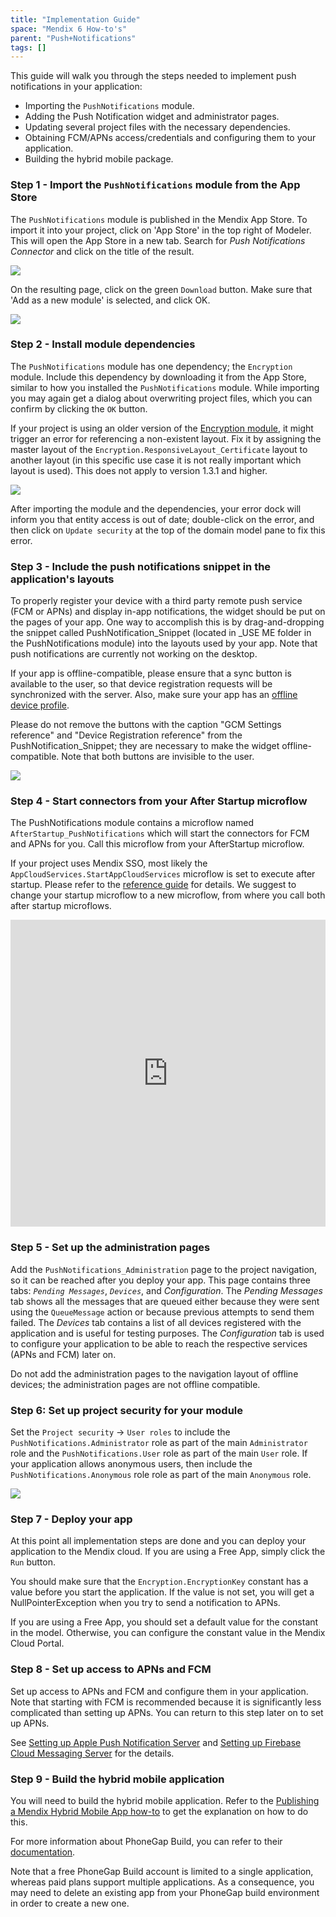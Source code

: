 ```yaml
---
title: "Implementation Guide"
space: "Mendix 6 How-to's"
parent: "Push+Notifications"
tags: []
---
```

This guide will walk you through the steps needed to implement push notifications in your application:

*   Importing the `PushNotifications` module.
*   Adding the Push Notification widget and administrator pages.
*   Updating several project files with the necessary dependencies.
*   Obtaining FCM/APNs access/credentials and configuring them to your application.
*   Building the hybrid mobile package.

### Step 1 - Import the `PushNotifications` module from the App Store

The `PushNotifications` module is published in the Mendix App Store. To import it into your project, click on 'App Store' in the top right of Modeler. This will open the App Store in a new tab. Search for _Push Notifications Connector_ and click on the title of the result.

![](attachments/19955732/20218020.png)

On the resulting page, click on the green `Download` button. Make sure that 'Add as a new module' is selected, and click OK.

![](attachments/19955732/20217885.jpg)

### Step 2 - Install module dependencies

The `PushNotifications` module has one dependency; the `Encryption` module. Include this dependency by downloading it from the App Store, similar to how you installed the `PushNotifications` module. While importing you may again get a dialog about overwriting project files, which you can confirm by clicking the `OK` button.

If your project is using an older version of the [Encryption module](https://appstore.home.mendix.com/link/app/1011/Mendix/Encryption), it might trigger an error for referencing a non-existent layout. Fix it by assigning the master layout of the `Encryption.ResponsiveLayout_Certificate` layout to another layout (in this specific use case it is not really important which layout is used). This does not apply to version 1.3.1 and higher.

![](attachments/19955732/20217886.jpg)

After importing the module and the dependencies, your error dock will inform you that entity access is out of date; double-click on the error, and then click on `Update security` at the top of the domain model pane to fix this error.

###  Step 3 - Include the push notifications snippet in the application's layouts

To properly register your device with a third party remote push service (FCM or APNs) and display in-app notifications, the widget should be put on the pages of your app. One way to accomplish this is by
drag-and-dropping the snippet called PushNotification_Snippet (located in _USE ME folder in the PushNotifications module) into the layouts used by your app. Note that push notifications are currently not working on 
the desktop. 

If your app is offline-compatible, please ensure that a sync button is available to the user, so that device registration requests will be synchronized with the server. Also, make sure your app has an [offline device profile](/refguide6/Offline+device+profile). 

<div class="alert alert-warning">

Please do not remove the buttons with the caption "GCM Settings reference" and "Device Registration reference" from the PushNotification_Snippet; they are necessary to make the widget offline-compatible. Note that both buttons are
invisible to the user. 

</div>

![](attachments/19955732/20217888.jpg)

### Step 4 - Start connectors from your After Startup microflow

The PushNotifications module contains a microflow named `AfterStartup_PushNotifications` which will start the connectors for FCM and APNs for you. Call this microflow from your AfterStartup microflow.

If your project uses Mendix SSO, most likely the `AppCloudServices.StartAppCloudServices` microflow is set to execute after startup. Please refer to the [reference guide](/mendixcloud/Integrate+your+app+with+Mendix+SSO) for details. We suggest to change your startup microflow to a new microflow, from where you call both after startup microflows.
<iframe width="100%" height="491px" frameborder="0" src="https://modelshare.mendix.com/models/02c590e5-f8bf-4f0e-90d6-3719390ee863/onstartupacsandpushnotifications?embed=true" allowfullscreen=""></iframe>

### Step 5 - Set up the administration pages

Add the `PushNotifications_Administration` page to the project navigation, so it can be reached after you deploy your app. This page contains three tabs: _`Pending Messages`_, _`Devices`_, and _Configuration_. The _Pending Messages_ tab shows all the messages that are queued either because they were sent using the `QueueMessage` action or because previous attempts to send them failed. The _Devices_ tab contains a list of all devices registered with the application and is useful for testing purposes. The _Configuration_ tab is used to configure your application to be able to reach the respective services (APNs and FCM) later on.

<div class="alert alert-warning">

Do not add the administration pages to the navigation layout of offline devices; the administration pages are not offline compatible. 

</div>

### Step 6: Set up project security for your module

Set the `Project security` -> `User roles` to include the `PushNotifications.Administrator` role as part of the main `Administrator` role and the `PushNotifications.User` role as part of the main `User` role. If your application allows anonymous users, then include the `PushNotifications.Anonymous` role role as part of the main `Anonymous` role.

![](attachments/19955732/21168173.png)

### Step 7 - Deploy your app

At this point all implementation steps are done and you can deploy your application to the Mendix cloud. If you are using a Free App, simply click the `Run` button.

<div class="alert alert-warning">

You should make sure that the `Encryption.EncryptionKey` constant has a value before you start the application. If the value is not set, you will get a NullPointerException when you try to send a notification to APNs.

If you are using a Free App, you should set a default value for the constant in the model. Otherwise, you can configure the constant value in the Mendix Cloud Portal.

</div>

### Step 8 - Set up access to APNs and FCM

Set up access to APNs and FCM and configure them in your application. Note that starting with FCM is recommended because it is significantly less complicated than setting up APNs. You can return to this step later on to set up APNs.

See [Setting up Apple Push Notification Server](Setting+up+Apple+Push+Notification+Server) and [Setting up Firebase Cloud Messaging Server](Setting+up+Firebase+Cloud+Messaging+Server) for the details.

### Step 9 - Build the hybrid mobile application

You will need to build the hybrid mobile application. Refer to the [Publishing a Mendix Hybrid Mobile App how-to](Publishing+a+Mendix+Hybrid+Mobile+App+in+Mobile+App+Stores) to get the explanation on how to do this. 

For more information about PhoneGap Build, you can refer to their [documentation](http://docs.build.phonegap.com/en_US/index.html).

Note that a free PhoneGap Build account is limited to a single application, whereas paid plans support multiple applications. As a consequence, you may need to delete an existing app from your PhoneGap build environment in order to create a new one.
